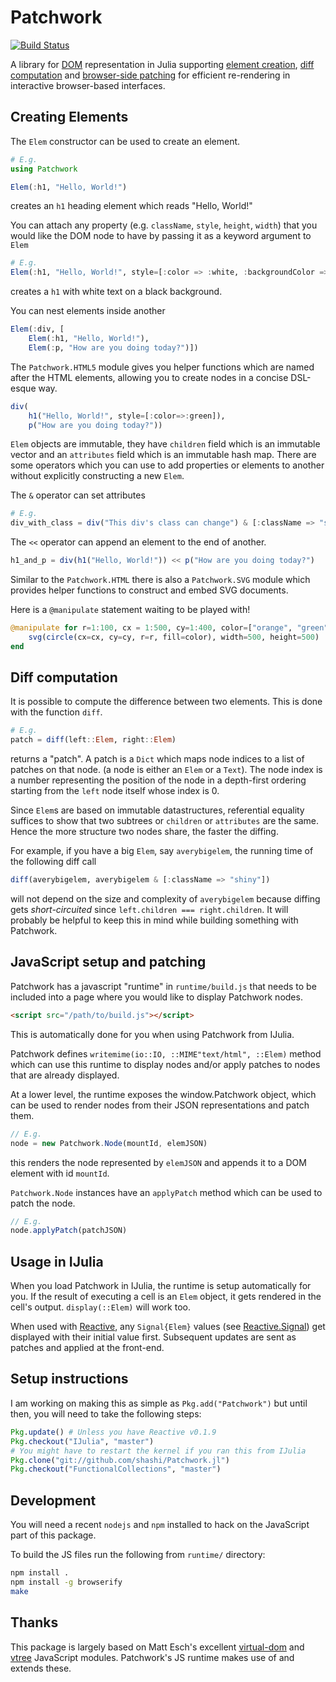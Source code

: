 # Patchwork

[![Build Status](https://travis-ci.org/shashi/Patchwork.jl.svg?branch=master)](https://travis-ci.org/shashi/Patchwork.jl)

A library for [DOM](http://www.w3.org/TR/WD-DOM/introduction.html) representation in Julia supporting [element creation](#creating-elements), [diff computation](#diff-computation) and [browser-side patching](#javascript-setup-and-patching) for efficient re-rendering in interactive browser-based interfaces.

## Creating Elements

The `Elem` constructor can be used to create an element.

```julia
# E.g.
using Patchwork

Elem(:h1, "Hello, World!")
```
creates an `h1` heading element which reads "Hello, World!"

You can attach any property (e.g. `className`, `style`, `height`, `width`) that you would like the DOM node to have by passing it as a keyword argument to `Elem`

```julia
# E.g.
Elem(:h1, "Hello, World!", style=[:color => :white, :backgroundColor => :black])
```
creates a `h1` with white text on a black background.

You can nest elements inside another
```julia
Elem(:div, [
    Elem(:h1, "Hello, World!"),
    Elem(:p, "How are you doing today?")])
```

The `Patchwork.HTML5` module gives you helper functions which are named after the HTML elements, allowing you to create nodes in a concise DSL-esque way.

```julia
div(
    h1("Hello, World!", style=[:color=>:green]),
    p("How are you doing today?"))
```

`Elem` objects are immutable, they have `children` field which is an immutable vector and an `attributes` field which is an immutable hash map. There are some operators which you can use to add properties or elements to another without explicitly constructing a new `Elem`.

The `&` operator can set attributes
```julia
# E.g.
div_with_class = div("This div's class can change") & [:className => "shiny"]
```
The `<<` operator can append an element to the end of another.

```julia
h1_and_p = div(h1("Hello, World!")) << p("How are you doing today?")
```

Similar to the `Patchwork.HTML` there is also a `Patchwork.SVG` module which provides helper functions to construct and embed SVG documents.

Here is a `@manipulate` statement waiting to be played with!
```julia
@manipulate for r=1:100, cx = 1:500, cy=1:400, color=["orange", "green", "blue"]
    svg(circle(cx=cx, cy=cy, r=r, fill=color), width=500, height=500)
end
```

## Diff computation

It is possible to compute the difference between two elements. This is done with the function `diff`.

```julia
# E.g.
patch = diff(left::Elem, right::Elem)
```
returns a "patch". A patch is a `Dict` which maps node indices to a list of patches on that node. (a node is either an `Elem` or a `Text`). The node index is a number representing the position of the node in a depth-first ordering starting from the `left` node itself whose index is 0.

Since `Elem`s are based on immutable datastructures, referential equality suffices to show that two subtrees or `children` or `attributes` are the same. Hence the more structure two nodes share, the faster the diffing.

For example, if you have a big `Elem`, say `averybigelem`, the running time of the following diff call

```julia
diff(averybigelem, averybigelem & [:className => "shiny"])
```

will not depend on the size and complexity of `averybigelem` because diffing gets *short-circuited* since `left.children === right.children`. It will probably be helpful to keep this in mind while building something with Patchwork.

## JavaScript setup and patching

Patchwork has a javascript "runtime" in `runtime/build.js` that needs to be included into a page where you would like to display Patchwork nodes.

```html
<script src="/path/to/build.js"></script>
```

This is automatically done for you when using Patchwork from IJulia.

Patchwork defines `writemime(io::IO, ::MIME"text/html", ::Elem)` method which can use this runtime to display nodes and/or apply patches to nodes that are already displayed.

At a lower level, the runtime exposes the window.Patchwork object, which can be used to render nodes from their JSON representations and patch them.

```js
// E.g.
node = new Patchwork.Node(mountId, elemJSON)
```
this renders the node represented by `elemJSON` and appends it to a DOM element with id `mountId`.

`Patchwork.Node` instances have an `applyPatch` method which can be used to patch the node.

```js
// E.g.
node.applyPatch(patchJSON)
```

## Usage in IJulia

When you load Patchwork in IJulia, the runtime is setup automatically for you. If the result of executing a cell is an `Elem` object, it gets rendered in the cell's output. `display(::Elem)` will work too.

When used with [Reactive](http://julialang.org/Reactive.jl), any `Signal{Elem}` values (see [Reactive.Signal](http://julialang.org/Reactive.jl/#signals)) get displayed with their initial value first. Subsequent updates are sent as patches and applied at the front-end.

## Setup instructions

I am working on making this as simple as `Pkg.add("Patchwork")` but until then, you will need to take the following steps:

```julia
Pkg.update() # Unless you have Reactive v0.1.9
Pkg.checkout("IJulia", "master")
# You might have to restart the kernel if you ran this from IJulia
Pkg.clone("git://github.com/shashi/Patchwork.jl")
Pkg.checkout("FunctionalCollections", "master")

```
## Development

You will need a recent `nodejs` and `npm` installed to hack on the JavaScript part of this package.

To build the JS files run the following from `runtime/` directory:

```sh
npm install .
npm install -g browserify
make
```

## Thanks

This package is largely based on Matt Esch's excellent [virtual-dom](https://github.com/Matt-Esch/virtual-dom) and [vtree](https://github.com/Matt-Esch/vtree) JavaScript modules. Patchwork's JS runtime makes use of and extends these.

